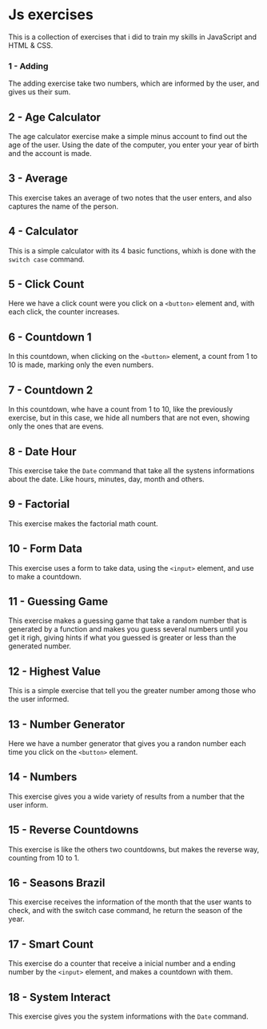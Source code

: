 # Js exercises
This is a collection of exercises that i did to train my skills in JavaScript and HTML & CSS.

### 1 - Adding
The adding exercise take two numbers, which are informed by the user, and gives us their sum.

## 2 - Age Calculator
The age calculator exercise make a simple minus account to find out the age of the user. Using the date of the computer, you enter your year of birth and the account is made.

## 3 - Average
This exercise takes an average of two notes that the user enters, and also captures the name of the person.

## 4 - Calculator
This is a simple calculator with its 4 basic functions, whixh is done with the `switch case` command.

## 5 - Click Count
Here we have a click count were you click on a `<button>` element and, with each click, the counter increases.

## 6 - Countdown 1
In this countdown, when clicking on the `<button>` element, a count from 1 to 10 is made, marking only the even numbers.

## 7 - Countdown 2
In this countdown, whe have a count from 1 to 10, like the previously exercise, but in this case, we hide all numbers that are not even, showing only the ones that are evens.

## 8 - Date Hour
This exercise take the `Date` command that take all the systens informations about the date. Like hours, minutes, day, month and others.

## 9 - Factorial
This exercise makes the factorial math count.

## 10 - Form Data
This exercise uses a form to take data, using the `<input>` element, and use to make a countdown.

## 11 - Guessing Game
This exercise makes a guessing game that take a random number that is generated by a function and makes you guess several numbers until you get it righ, giving hints if what you guessed is greater or less than the generated number.

## 12 - Highest Value
This is a simple exercise that tell you the greater number among those who the user informed.

## 13 - Number Generator
Here we have a number generator that gives you a randon number each time you click on the `<button>` element.

## 14 - Numbers
This exercise gives you a wide variety of results from a number that the user inform.

## 15 - Reverse Countdowns
This exercise is like the others two countdowns, but makes the reverse way, counting from 10 to 1.

## 16 - Seasons Brazil
This exercise receives the information of the month that the user wants to check, and with the switch case command, he return the season of the year.

## 17 - Smart Count
This exercise do a counter that receive a inicial number and a ending number by the `<input>` element, and makes a countdown with them.

## 18 - System Interact
This exercise gives you the system informations with the `Date` command.
